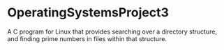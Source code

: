 # OperatingSystemsProject3
 A C program for Linux that provides searching over a directory structure, and finding prime numbers in files within that structure.
